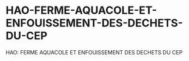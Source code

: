 # HAO-FERME-AQUACOLE-ET-ENFOUISSEMENT-DES-DECHETS-DU-CEP
HAO: FERME AQUACOLE ET ENFOUISSEMENT DES DECHETS DU CEP
